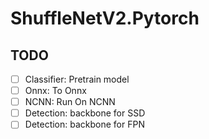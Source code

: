 # ShuffleNetV2.Pytorch

## TODO

* [ ] Classifier: Pretrain model
* [ ] Onnx: To Onnx
* [ ] NCNN: Run On NCNN
* [ ] Detection: backbone for SSD
* [ ] Detection: backbone for FPN

